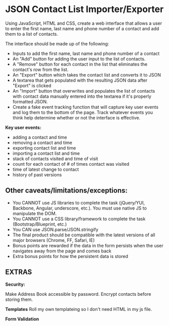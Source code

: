 # JSON Contact List Importer/Exporter

Using JavaScript, HTML and CSS, create a web interface that allows a user to enter the first name, last name and phone number of a contact and add them to a list of contacts.

The interface should be made up of the following:
* Inputs to add the first name, last name and phone number of a contact
* An "Add" button for adding the user input to the list of contacts.
* A "Remove" button for each contact in the list that eliminates the contact's row from the list.
* An "Export" button which takes the contact list and converts it to JSON
* A textarea that gets populated with the resulting JSON data after "Export" is clicked
* An "Import" button that overwrites and populates the list of contacts with contact data manually entered into the textarea if it's properly formatted JSON.
* Create a fake event tracking function that will capture key user events and log them to the bottom of the page.  Track whatever events you think help determine whether or not the interface is effective.

**Key user events:**
* adding a contact and time
* removing a contact and time
* exporting contact list and time
* importing a contact list and time
* stack of contacts visited and time of visit
* count for each contact of # of times contact was visited
* time of latest change to contact
* history of past versions

## Other caveats/limitations/exceptions:
* You CANNOT use JS libraries to complete the task (jQuery/YUI, Backbone, Angular, underscore, etc.).  You must use native JS to manipulate the DOM.
* You CANNOT use a CSS library/framework to complete the task (Bootstrap/Blueprint, etc.)
* You CAN use JSON.parse/JSON.stringify
* The final product should be compatible with the latest versions of all major browsers (Chrome, FF, Safari, IE)
* Bonus points are rewarded if the data in the form persists when the user navigates away from the page and comes back
* Extra bonus points for how the persistent data is stored

## EXTRAS
**Security:**

Make Address Book accessible by password.
Encrypt contacts before storing them.

**Templates**
Roll my own templateing so I don't need HTML in my js file.

**Form Validation**